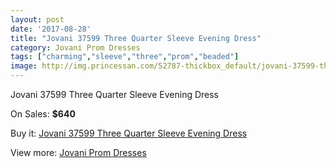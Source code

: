 ```yaml
---
layout: post
date: '2017-08-28'
title: "Jovani 37599 Three Quarter Sleeve Evening Dress"
category: Jovani Prom Dresses
tags: ["charming","sleeve","three","prom","beaded"]
image: http://img.princessan.com/52787-thickbox_default/jovani-37599-three-quarter-sleeve-evening-dress.jpg
---
```

Jovani 37599 Three Quarter Sleeve Evening Dress

On Sales: **$640**
<a href="https://www.princessan.com/en/jovani-prom-dresses/23784-jovani-37599-three-quarter-sleeve-evening-dress.html"><amp-img layout="responsive" width="600" height="600" src="//img.princessan.com/52787-thickbox_default/jovani-37599-three-quarter-sleeve-evening-dress.jpg" alt="Jovani 37599 Three Quarter Sleeve Evening Dress 0" /></a>
<a href="https://www.princessan.com/en/jovani-prom-dresses/23784-jovani-37599-three-quarter-sleeve-evening-dress.html"><amp-img layout="responsive" width="600" height="600" src="//img.princessan.com/52789-thickbox_default/jovani-37599-three-quarter-sleeve-evening-dress.jpg" alt="Jovani 37599 Three Quarter Sleeve Evening Dress 1" /></a>
<a href="https://www.princessan.com/en/jovani-prom-dresses/23784-jovani-37599-three-quarter-sleeve-evening-dress.html"><amp-img layout="responsive" width="600" height="600" src="//img.princessan.com/52788-thickbox_default/jovani-37599-three-quarter-sleeve-evening-dress.jpg" alt="Jovani 37599 Three Quarter Sleeve Evening Dress 2" /></a>

Buy it: [Jovani 37599 Three Quarter Sleeve Evening Dress](https://www.princessan.com/en/jovani-prom-dresses/23784-jovani-37599-three-quarter-sleeve-evening-dress.html "Jovani 37599 Three Quarter Sleeve Evening Dress")

View more: [Jovani Prom Dresses](https://www.princessan.com/en/207-jovani-prom-dresses "Jovani Prom Dresses")